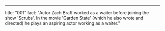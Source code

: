 ---

title: "001"
fact: "Actor Zach Braff worked as a waiter before joining the show 'Scrubs'. In the movie 'Garden State' (which he also wrote and directed) he plays an aspiring actor working as a waiter."
